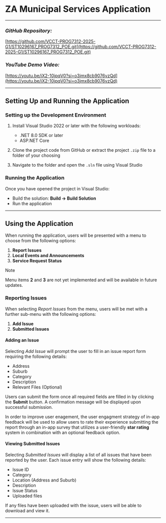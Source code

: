 # ZA Municipal Services Application
****

### *GitHub Repository:*
[https://github.com/VCCT-PROG7312-2025-G1/ST10296167_PROG7312_POE.git](https://github.com/VCCT-PROG7312-2025-G1/ST10296167_PROG7312_POE.git)

### *YouTube Demo Video:*
[https://youtu.be/iX2-10jpqV0?si=o3jmx8cb9076vzQd](https://youtu.be/iX2-10jpqV0?si=o3jmx8cb9076vzQd)
****
## Setting Up and Running the Application
### Setting up the Development Environment

1. Install Visual Studio 2022 or later with the following workloads:
   - .NET 8.0 SDK or later
   - ASP.NET Core

2. Clone the project code from GitHub or extract the project `.zip` file to a folder of your choosing

3. Navigate to the folder and open the `.sln` file using Visual Studio

### Running the Application

Once you have opened the project in Visual Studio:
- Build the solution: **Build -> Build Solution**
- Run the application
****
## Using the Application
When running the application, users will be presented with a menu to choose from the following options:
1. **Report Issues**
2. **Local Events and Announcements**
3. **Service Request Status**

> [!NOTE]
> Menu items **2** and **3** are not yet implemented and will be available in future updates.

### Reporting Issues
When selecting *Report Issues* from the menu, users will be met with a further sub-menu with the following options:
1. **Add Issue**
2. **Submitted Issues**

#### Adding an Issue
Selecting *Add Issue* will prompt the user to fill in an issue report form requiring the following details:
- Address
- Suburb
- Category
- Description
- Relevant Files (Optional)

Users can submit the form once all required fields are filled in by clicking the **Submit** button. A confirmation message will be displayed upon successful submission.

In order to improve user enagement, the user engagment strategy of in-app feedback will be used to allow users to rate their experience submitting the report through an in-app survey that utilizes a user-friendly **star rating** system in combination with an optional feedback option.

#### Viewing Submitted Issues
Selecting *Submitted Issues* will display a list of all issues that have been reported by the user. Each issue entry will show the following details:
- Issue ID
- Category
- Location (Address and Suburb)
- Description
- Issue Status
- Uploaded files

If any files have been uploaded with the issue, users will be able to download and view it.
***
